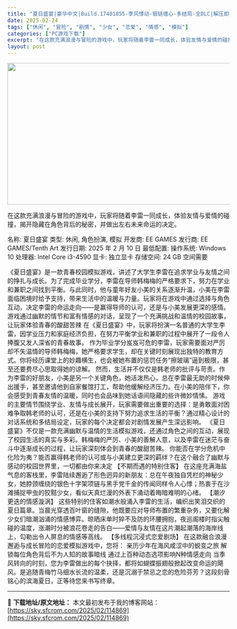 ```yaml
---
title: "夏日盛宴|豪华中文|Build.17401855-季风悸动-银链缠心-多结局-全DLC|解压即撸|"
date: 2025-02-24
tags: ["休闲", "冒险", "剧情", "少女", "恋爱", "情感", "模拟"]
categories: ["PC游戏下载"]
excerpt: "在这款充满浪漫与冒险的游戏中，玩家将随着李雷一同成长，体验友情与爱情的碰撞，揭开隐藏在角色背后的秘密，并做出左右未来命运的决定。 名称: 夏日盛宴 类型: 休闲, 角色扮演, 模拟 开发商: EE GAMES 发行商: EE GAMES/Tenth Art 发行日期: 2025 年 2 月 10 日&hellip;"
layout: post
---
```


<img class="aligncenter size-full wp-image-114842" src="https://sky.sfcrom.com/wp-content/uploads/2025/02/2025022414373753.webp" alt="" width="570" height="321" />

在这款充满浪漫与冒险的游戏中，玩家将随着李雷一同成长，体验友情与爱情的碰撞，揭开隐藏在角色背后的秘密，并做出左右未来命运的决定。

名称: 夏日盛宴
类型: 休闲, 角色扮演, 模拟
开发商: EE GAMES
发行商: EE GAMES/Tenth Art
发行日期: 2025 年 2 月 10 日
最低配置:
操作系统: Windows 10
处理器: Intel Core i3-4590
显卡: 独立显卡
存储空间: 24 GB 空间需要

《夏日盛宴》是一款青春校园模拟游戏，讲述了大学生李雷在追求学业与友情之间的挣扎与成长。为了完成毕业学分，李雷在导师韩梅梅的严格要求下，努力在学业和兼职之间找到平衡。与此同时，他与童年好友小美的关系逐渐升温，小美在李雷面临困境时给予支持，带来生活中的温暖与力量。玩家将在游戏中通过选择与角色互动，决定李雷的命运走向——是赢得导师的认可，还是与小美发展更深的感情。游戏通过幽默的情节和富有情感的对话，呈现了一个充满挑战和温情的校园故事，让玩家体验青春的酸甜苦辣
在《夏日盛宴》中，玩家将扮演一名普通的大学生李雷，因学业压力和家庭经济负担，在努力平衡学业和兼职的过程中展开了一段令人捧腹又发人深省的青春故事。
作为毕业学分岌岌可危的李雷，玩家需要面对严厉却不失温情的导师韩梅梅，她严格要求学生，却在关键时刻展现出独特的教育方式。你将经历课堂上的妙趣横生，也会被她布置的惩罚任务“擦玻璃”逼到极限，甚至还要费尽心思取得她的谅解。
然而，生活并不仅仅是韩老师的批评与苛责。作为李雷的好朋友，小美是另一个关键角色，她活泼热心，总在李雷最无助的时候伸出援手，甚至邀请他到自家餐馆打工，帮助他缓解经济压力。在小美的陪伴下，你会感受到青春友情的温暖，同时也会品味到她话语间隐藏的些许微妙情愫。
游戏的主要情节围绕学业、友情与成长展开，玩家需要做出重要的选择：是勇敢面对困难争取韩老师的认可，还是在小美的支持下努力追求生活的平衡？通过精心设计的对话系统和多结局设定，玩家的每个决定都会对剧情发展产生深远影响。
《夏日盛宴》不仅是一款充满幽默与温情的生活模拟游戏，还通过角色之间的互动，展现了校园生活的真实与多彩。韩梅梅的严厉、小美的善解人意，以及李雷在迷茫与奋斗中逐渐成长的过程，让玩家深刻体会到青春的酸甜苦辣。
你能否在学分危机中化险为夷？能否赢得韩老师的认可或与小美建立更深的羁绊？在这个融合了幽默与感动的校园世界里，一切都由你来决定
【不期而遇的特别住客】
在这座充满海盐气息的客栈里，李雷陆续邂逅了形色迥异的新朋友：总在午夜独自凭栏的神秘少女，她脖颈缠绕的银色十字架项链与黑手党千金的传闻同样令人心悸；热衷于在沙滩捕捉甲虫的狡黠少女，看似天真烂漫的外表下涌动着晦暗难明的心绪。
【潮汐更迭的情感漩涡】
这些特别的住客如潮水般涌入李雷的生活，编织出笑泪交织的夏日篇章。当晨光穿透百叶窗的缝隙，他既要应对导师布置的繁重杂务，又要化解少女们暗潮汹涌的情感博弈。晾晒床单时猝不及防的环腰拥抱，夜巡阁楼时指尖触碰的温度，涨潮时分被浪花卷走的告白——爱情与友情在这片潮起潮落的海岸线上，勾勒出令人屏息的情感等高线。
【多线程沉浸式恋爱剧场】
在这款融合浪漫邂逅与成长冒险的恋爱模拟游戏中，您将：
亲历少年在海风咸涩中的蜕变之旅
解锁每位角色背后不为人知的故事暗线
通过上百种动态选项影响N种情感走向
当季风转向的时刻，您为李雷做出的每个抉择，都将如蝴蝶振翅般掀起改变命运的飓风。是追随青梅竹马细水长流的温柔，还是沉溺于禁忌之恋的危险芬芳？这段刻骨铭心的滨海夏日，正等待您来书写终章。

---
📖 **下载地址/原文地址：** 本文最初发布于我的博客网站：[https://sky.sfcrom.com/2025/02/114869](https://sky.sfcrom.com/2025/02/114869)
